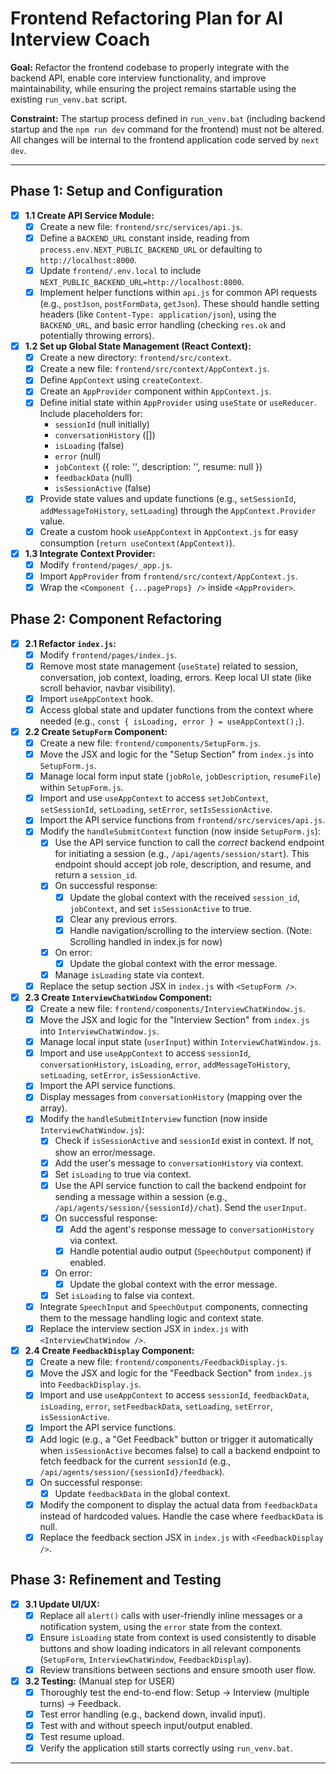 # Frontend Refactoring Plan for AI Interview Coach

**Goal:** Refactor the frontend codebase to properly integrate with the backend API, enable core interview functionality, and improve maintainability, while ensuring the project remains startable using the existing `run_venv.bat` script.

**Constraint:** The startup process defined in `run_venv.bat` (including backend startup and the `npm run dev` command for the frontend) must not be altered. All changes will be internal to the frontend application code served by `next dev`.

---

## Phase 1: Setup and Configuration

*   [x] **1.1 Create API Service Module:**
    *   [x] Create a new file: `frontend/src/services/api.js`.
    *   [x] Define a `BACKEND_URL` constant inside, reading from `process.env.NEXT_PUBLIC_BACKEND_URL` or defaulting to `http://localhost:8000`.
    *   [x] Update `frontend/.env.local` to include `NEXT_PUBLIC_BACKEND_URL=http://localhost:8000`.
    *   [x] Implement helper functions within `api.js` for common API requests (e.g., `postJson`, `postFormData`, `getJson`). These should handle setting headers (like `Content-Type: application/json`), using the `BACKEND_URL`, and basic error handling (checking `res.ok` and potentially throwing errors).
*   [x] **1.2 Set up Global State Management (React Context):**
    *   [x] Create a new directory: `frontend/src/context`.
    *   [x] Create a new file: `frontend/src/context/AppContext.js`.
    *   [x] Define `AppContext` using `createContext`.
    *   [x] Create an `AppProvider` component within `AppContext.js`.
    *   [x] Define initial state within `AppProvider` using `useState` or `useReducer`. Include placeholders for:
        *   `sessionId` (null initially)
        *   `conversationHistory` ([])
        *   `isLoading` (false)
        *   `error` (null)
        *   `jobContext` ({ role: '', description: '', resume: null })
        *   `feedbackData` (null)
        *   `isSessionActive` (false)
    *   [x] Provide state values and update functions (e.g., `setSessionId`, `addMessageToHistory`, `setLoading`) through the `AppContext.Provider` value.
    *   [x] Create a custom hook `useAppContext` in `AppContext.js` for easy consumption (`return useContext(AppContext)`).
*   [x] **1.3 Integrate Context Provider:**
    *   [x] Modify `frontend/pages/_app.js`.
    *   [x] Import `AppProvider` from `frontend/src/context/AppContext.js`.
    *   [x] Wrap the `<Component {...pageProps} />` inside `<AppProvider>`.

## Phase 2: Component Refactoring

*   [x] **2.1 Refactor `index.js`:**
    *   [x] Modify `frontend/pages/index.js`.
    *   [x] Remove most state management (`useState`) related to session, conversation, job context, loading, errors. Keep local UI state (like scroll behavior, navbar visibility).
    *   [x] Import `useAppContext` hook.
    *   [x] Access global state and updater functions from the context where needed (e.g., `const { isLoading, error } = useAppContext();`).
*   [x] **2.2 Create `SetupForm` Component:**
    *   [x] Create a new file: `frontend/components/SetupForm.js`.
    *   [x] Move the JSX and logic for the "Setup Section" from `index.js` into `SetupForm.js`.
    *   [x] Manage local form input state (`jobRole`, `jobDescription`, `resumeFile`) within `SetupForm.js`.
    *   [x] Import and use `useAppContext` to access `setJobContext`, `setSessionId`, `setLoading`, `setError`, `setIsSessionActive`.
    *   [x] Import the API service functions from `frontend/src/services/api.js`.
    *   [x] Modify the `handleSubmitContext` function (now inside `SetupForm.js`):
        *   [x] Use the API service function to call the *correct* backend endpoint for initiating a session (e.g., `/api/agents/session/start`). This endpoint should accept job role, description, and resume, and return a `session_id`.
        *   [x] On successful response:
            *   [x] Update the global context with the received `session_id`, `jobContext`, and set `isSessionActive` to true.
            *   [x] Clear any previous errors.
            *   [x] Handle navigation/scrolling to the interview section. (Note: Scrolling handled in index.js for now)
        *   [x] On error:
            *   [x] Update the global context with the error message.
        *   [x] Manage `isLoading` state via context.
    *   [x] Replace the setup section JSX in `index.js` with `<SetupForm />`.
*   [x] **2.3 Create `InterviewChatWindow` Component:**
    *   [x] Create a new file: `frontend/components/InterviewChatWindow.js`.
    *   [x] Move the JSX and logic for the "Interview Section" from `index.js` into `InterviewChatWindow.js`.
    *   [x] Manage local input state (`userInput`) within `InterviewChatWindow.js`.
    *   [x] Import and use `useAppContext` to access `sessionId`, `conversationHistory`, `isLoading`, `error`, `addMessageToHistory`, `setLoading`, `setError`, `isSessionActive`.
    *   [x] Import the API service functions.
    *   [x] Display messages from `conversationHistory` (mapping over the array).
    *   [x] Modify the `handleSubmitInterview` function (now inside `InterviewChatWindow.js`):
        *   [x] Check if `isSessionActive` and `sessionId` exist in context. If not, show an error/message.
        *   [x] Add the user's message to `conversationHistory` via context.
        *   [x] Set `isLoading` to true via context.
        *   [x] Use the API service function to call the backend endpoint for sending a message within a session (e.g., `/api/agents/session/{sessionId}/chat`). Send the `userInput`.
        *   [x] On successful response:
            *   [x] Add the agent's response message to `conversationHistory` via context.
            *   [x] Handle potential audio output (`SpeechOutput` component) if enabled.
        *   [x] On error:
            *   [x] Update the global context with the error message.
        *   [x] Set `isLoading` to false via context.
    *   [x] Integrate `SpeechInput` and `SpeechOutput` components, connecting them to the message handling logic and context state.
    *   [x] Replace the interview section JSX in `index.js` with `<InterviewChatWindow />`.
*   [x] **2.4 Create `FeedbackDisplay` Component:**
    *   [x] Create a new file: `frontend/components/FeedbackDisplay.js`.
    *   [x] Move the JSX and logic for the "Feedback Section" from `index.js` into `FeedbackDisplay.js`.
    *   [x] Import and use `useAppContext` to access `sessionId`, `feedbackData`, `isLoading`, `error`, `setFeedbackData`, `setLoading`, `setError`, `isSessionActive`.
    *   [x] Import the API service functions.
    *   [x] Add logic (e.g., a "Get Feedback" button or trigger it automatically when `isSessionActive` becomes false) to call a backend endpoint to fetch feedback for the current `sessionId` (e.g., `/api/agents/session/{sessionId}/feedback`).
    *   [x] On successful response:
        *   [x] Update `feedbackData` in the global context.
    *   [x] Modify the component to display the actual data from `feedbackData` instead of hardcoded values. Handle the case where `feedbackData` is null.
    *   [x] Replace the feedback section JSX in `index.js` with `<FeedbackDisplay />`.

## Phase 3: Refinement and Testing

*   [x] **3.1 Update UI/UX:**
    *   [x] Replace all `alert()` calls with user-friendly inline messages or a notification system, using the `error` state from the context.
    *   [x] Ensure `isLoading` state from context is used consistently to disable buttons and show loading indicators in all relevant components (`SetupForm`, `InterviewChatWindow`, `FeedbackDisplay`).
    *   [x] Review transitions between sections and ensure smooth user flow.
*   [x] **3.2 Testing:** (Manual step for USER)
    *   [x] Thoroughly test the end-to-end flow: Setup -> Interview (multiple turns) -> Feedback.
    *   [x] Test error handling (e.g., backend down, invalid input).
    *   [x] Test with and without speech input/output enabled.
    *   [x] Test resume upload.
    *   [x] Verify the application still starts correctly using `run_venv.bat`.

--- 